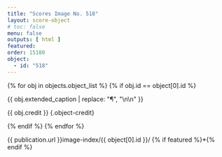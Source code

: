 ```yaml
---
title: "Scores Image No. 518"
layout: score-object
# toc: false
menu: false
outputs: [ html ]
featured: 
order: 15180
object:
  - id: "518"
---
```


{% for obj in objects.object_list %}
{% if obj.id == object[0].id %}

{{ obj.extended_caption | replace: "¶", "\n\n" }}

{{ obj.credit }} {.object-credit}

{% endif %}
{% endfor %}

<div class="object-credit object-url is-print-only">

{{ publication.url }}image-index/{{ object[0].id }}/ {% if featured %}*{% endif %}

</div>
